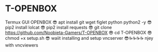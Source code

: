 # T-OPENBOX

Termux GUI OPENBOX
😎 apt install git wget figlet python python2 -y
😎 pip2 install lolcat
😎 pip2 install requests
😎 git clone https://github.com/Noobieta-Gamers/T-OPENBOX
😎 cd T-OPENBOX
😎 chmod +x setup.sh
😎 waiit installing and setup vncserver
😎☕☕☕☕ njey with vncviewers


